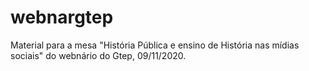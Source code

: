 # webnargtep
Material para a mesa "História Pública e ensino de História nas mídias sociais" do webnário do Gtep, 09/11/2020.
